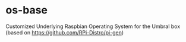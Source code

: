 # os-base
Customized Underlying Raspbian Operating System for the Umbral box (based on https://github.com/RPi-Distro/pi-gen)

